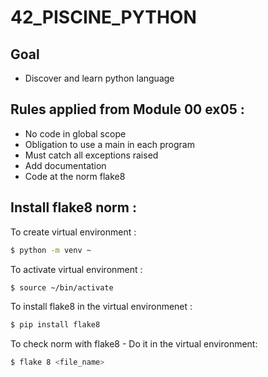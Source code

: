 # 42_PISCINE_PYTHON

## Goal

- Discover and learn python language

## Rules applied from Module 00 ex05 :
- No code in global scope
- Obligation to use a main in each program
- Must catch all exceptions raised
- Add documentation
- Code at the norm flake8

## Install flake8 norm :

To create virtual environment :
```bash
$ python -m venv ~
```

To activate virtual environment :
```bash
$ source ~/bin/activate
```

To install flake8 in the virtual environmenet :
```bash
$ pip install flake8
```

To check norm with flake8 - Do it in the virtual environment:
```bash
$ flake 8 <file_name>
```
